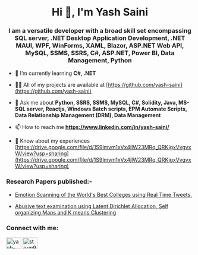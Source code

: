 <h1 align="center">Hi 👋, I'm Yash Saini</h1>
<h3 align="center">I am a versatile developer with a broad skill set encompassing SQL server, .NET Desktop Application Development, .NET MAUI, WPF, WinForms, XAML, Blazor, ASP.NET Web API, MySQL, SSMS, SSRS, C#, ASP.NET, Power BI, Data Management, Python</h3>

- 🌱 I’m currently learning **C#, .NET**

- 👨‍💻 All of my projects are available at [https://github.com/yash-saini](https://github.com/yash-saini)

- 💬 Ask me about **Python, SSRS, SSMS, MySQL, C#, Solidity, Java, MS-SQL server, Reactjs, Windows Batch scripts, EPM Automate Scripts, Data Relationship Management (DRM), Data Management**

- 📫 How to reach me **https://www.linkedin.com/in/yash-saini/**

- 📄 Know about my experiences [https://drive.google.com/file/d/1S9lmvm1xVx4jlW23MRq_QRKigxVvgvxW/view?usp=sharing](https://drive.google.com/file/d/1S9lmvm1xVx4jlW23MRq_QRKigxVvgvxW/view?usp=sharing)

<h3 align="left">Research Papers published:-</h3>

- [Emotion Scanning of the World's Best Colleges using Real Time Tweets.](https://link.springer.com/chapter/10.1007/978-981-15-5258-8_31?wt_mc=alerts.TOCseries)

- [Abusive text examination using Latent Dirichlet Allocation, Self organizing Maps and K means Clustering](https://ieeexplore.ieee.org/document/9121090)


<h3 align="left">Connect with me:</h3>
<p align="left">
<a href="https://linkedin.com/in/yash-saini" target="blank"><img align="center" src="https://raw.githubusercontent.com/rahuldkjain/github-profile-readme-generator/master/src/images/icons/Social/linked-in-alt.svg" alt="yash-saini" height="30" width="40" /></a>
<a href="https://www.leetcode.com/storm97breaker" target="blank"><img align="center" src="https://raw.githubusercontent.com/rahuldkjain/github-profile-readme-generator/master/src/images/icons/Social/leet-code.svg" alt="storm97breaker" height="30" width="40" /></a>
</p>

